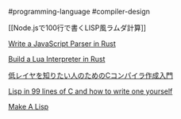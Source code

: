 #programming-language  #compiler-design 

[[Node.jsで100行で書くLISP風ラムダ計算]]


[Write a JavaScript Parser in Rust](https://oxc-project.github.io/javascript-parser-in-rust/ja/docs/intro/)

[Build a Lua Interpreter in Rust](https://wubingzheng.github.io/build-lua-in-rust/en/)

[低レイヤを知りたい人のためのCコンパイラ作成入門](https://www.sigbus.info/compilerbook#)

[Lisp in 99 lines of C and how to write one yourself](https://github.com/Robert-van-Engelen/tinylisp)

[Make A Lisp](https://github.com/kanaka/mal)
